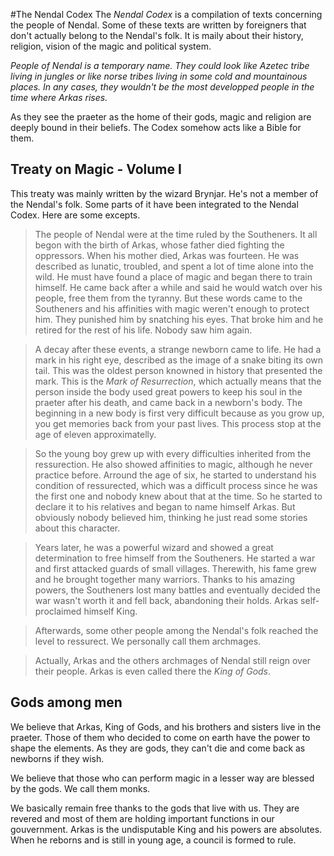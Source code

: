 #The Nendal Codex
The _Nendal Codex_ is a compilation of texts concerning the people of Nendal. Some of these texts are written by foreigners that don't actually belong to the Nendal's folk. It is maily about their history, religion, vision of the magic and political system.

_People of Nendal is a temporary name. They could look like Azetec tribe living in jungles or like norse tribes living in some cold and mountainous places. In any cases, they wouldn't be the most developped people in the time where Arkas rises._

As they see the praeter as the home of their gods, magic and religion are deeply bound in their beliefs. The Codex somehow acts like a Bible for them.

## Treaty on Magic - Volume I
This treaty was mainly written by the wizard Brynjar. He's not a member of the Nendal's folk. Some parts of it have been integrated to the Nendal Codex. Here are some excepts.

> The people of Nendal were at the time ruled by the Southeners. It all begon with the birth of Arkas, whose father died fighting the oppressors. When his mother died, Arkas was fourteen. He was described as lunatic, troubled, and spent a lot of time alone into the wild. He must have found a place of magic and began there to train himself. He came back after a while and said he would watch over his people, free them from the tyranny. But these words came to the Southeners and his affinities with magic weren't enough to protect him. They punished him by snatching his eyes. That broke him and he retired for the rest of his life. Nobody saw him again.

> A decay after these events, a strange newborn came to life. He had a mark in his right eye, described as the image of a snake biting its own tail. This was the oldest person knowned in history that presented the mark. This is the _Mark of Resurrection_, which actually means that the person inside the body used great powers to keep his soul in the praeter after his death, and came back in a newborn's body. The beginning in a new body is first very difficult because as you grow up, you get memories back from your past lives. This process stop at the age of eleven approximatelly.

> So the young boy grew up with every difficulties inherited from the ressurection. He also showed affinities to magic, although he never practice before. Arround the age of six, he started to understand his condition of ressurected, which was a difficult process since he was the first one and nobody knew about that at the time. So he started to declare it to his relatives and began to name himself Arkas. But obviously nobody believed him, thinking he just read some stories about this character.

> Years later, he was a powerful wizard and showed a great determination to free himself from the Southeners. He started a war  and first attacked guards of small villages. Therewith, his fame grew and he brought together many warriors. Thanks to his amazing powers, the Southeners lost many battles and eventually decided the war wasn't worth it and fell back, abandoning their holds. Arkas self-proclaimed himself King.

> Afterwards, some other people among the Nendal's folk reached the level to ressurect. We personally call them archmages.

> Actually, Arkas and the others archmages of Nendal still reign over their people. Arkas is even called there the _King of Gods_.

## Gods among men
We believe that Arkas, King of Gods, and his brothers and sisters live in the praeter. Those of them who decided to come on earth have the power to shape the elements. As they are gods, they can't die and come back as newborns if they wish.

We believe that those who can perform magic in a lesser way are blessed by the gods. We call them monks.

We basically remain free thanks to the gods that live with us. They are revered and most of them are holding important functions in our gouvernment. Arkas is the undisputable King and his powers are absolutes. When he reborns and is still in young age, a council is formed to rule.
